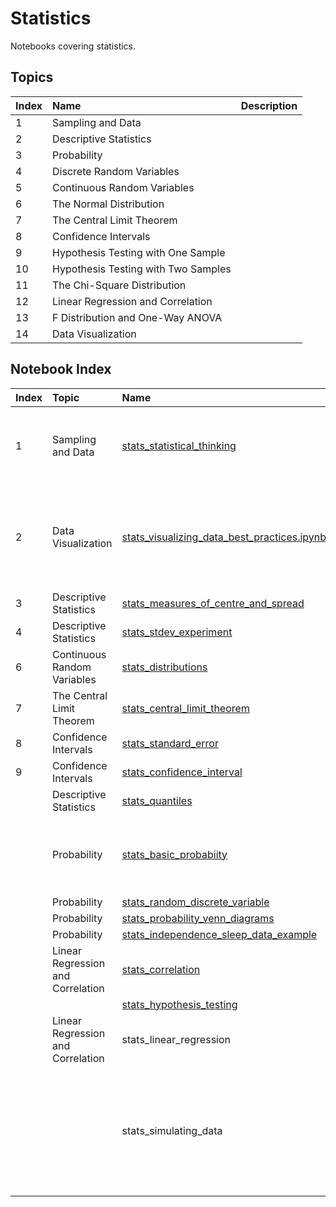 # Statistics
Notebooks covering statistics.

## Topics

|Index|Name|Description|
|:----|:----|:----|
|1|Sampling and Data||
|2|Descriptive Statistics||
|3|Probability||
|4|Discrete Random Variables||
|5|Continuous Random Variables||
|6|The Normal Distribution||
|7|The Central Limit Theorem||
|8|Confidence Intervals||
|9|Hypothesis Testing with One Sample||
|10|Hypothesis Testing with Two Samples||
|11|The Chi-Square Distribution||
|12|Linear Regression and Correlation||
|13|F Distribution and One-Way ANOVA||
|14|Data Visualization||

## Notebook Index


|Index|Topic|Name|Description|
|:----|:----|:----|:----|
|1|Sampling and Data|[stats_statistical_thinking](michalszczecinski/data-driven-notebooks/blob/master/statistics/stats_statistical_thinking.ipynb) | Presentation of basis concepts from stats in intuitive manner.|
|2|Data Visualization|[stats_visualizing_data_best_practices.ipynb](https://colab.research.google.com/drive/1NV2w0UL_5Ya_SJYCRCBewg3Tgc_UZOJ4)|Best practices, tips and thinks to look out for when dealding with data visualizations.|
|3|Descriptive Statistics|[stats_measures_of_centre_and_spread](https://colab.research.google.com/drive/1R1nlzT1HtU7BXfgBkp-_cXH2SldNvVBJ)||
|4|Descriptive Statistics|[stats_stdev_experiment](https://colab.research.google.com/drive/1xh4v5OZ0sXlFo13_rbuT-djNAfH9bSMk#scrollTo=FC532KQbCXDg)||
|6|Continuous Random Variables|[stats_distributions](https://colab.research.google.com/drive/1DnalE5bgw158PU8Tb_RtDtUuWBEVxQy4)||
|7|The Central Limit Theorem|[stats_central_limit_theorem](https://colab.research.google.com/drive/1elV-SDO90qoOBMAjurr9ELFZU-RPwWHa)||
|8|Confidence Intervals|[stats_standard_error](https://colab.research.google.com/drive/12hZ5IRXdsi2EIgTYCK5tKSNC7DVfiN8f?usp=sharing)||
|9|Confidence Intervals|[stats_confidence_interval](https://colab.research.google.com/drive/1ZVR9CSoLeoO_P9UY-B59U-6NBkzJt9lb?usp=sharing)||
||Descriptive Statistics|[stats_quantiles](https://colab.research.google.com/drive/1M-dthy4apKsK1nHPDnlIqFTjbc7GjXZd)||
||Probability|[stats_basic_probabiity](https://colab.research.google.com/drive/1COe2kxqXBAQEg7Ac0-FanqwXJcpwVGj-)|TODO: need to consolidate more notebooks on basic probability|
||Probability|[stats_random_discrete_variable](https://colab.research.google.com/drive/1xbhZbYMBnbVR-uSjiB5xFrYB27Ftrfny)||
||Probability|[stats_probability_venn_diagrams](https://colab.research.google.com/drive/1zDiilRzk7hvEZbDcQbIDWHiRuXCCRPeR)||
||Probability|[stats_independence_sleep_data_example](https://colab.research.google.com/drive/11Jy8vtc9dfu0JnPyUA7zmrqym3dMXUFw)||
||Linear Regression and Correlation|[stats_correlation](https://colab.research.google.com/drive/1HrHNmtdCWABEUtZ3RijMDkEICV0T1Can)||
|||[stats_hypothesis_testing](https://colab.research.google.com/drive/1qvxeyHgY1AD8EmWc9jF0NA6s4cbpQcKD)||
||Linear Regression and Correlation|stats_linear_regression||
|||stats_simulating_data|Snippets, theory and helper functions for creating synthetic datasets with specified statistical properties|